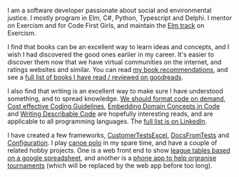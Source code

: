 I am a software developer passionate about social and environmental justice. I mostly program in Elm, C#, Python, Typescript and Delphi. I mentor on Exercism and for Code First Girls, and maintain the [Elm track](https://exercism.io/tracks/elm) on Exercism.

I find that books can be an excellent way to learn ideas and concepts, and I wish I had discovered the good ones earlier in my career. It's easier to discover them now that we have virtual communities on the internet, and ratings websites and similar. You can read [my book recommendations](https://medium.com/res-software-team/book-recommendations-2c46dedd44af), and see a [full list of books I have read / reviewed on goodreads](https://www.goodreads.com/review/list/73607048-cedd?shelf=read).

I also find that writing is an excellent way to make sure I have understood something, and to spread knowledge. [We should format code on demand](https://itnext.io/we-should-format-code-on-demand-8c15c5de449e), [Cost effective Coding Guidelines](https://medium.com/res-software-team/res-cost-effective-coding-guidelines-bd26f537b5e4), [Embedding Domain Concepts in Code](https://www.freecodecamp.org/news/embedding-domain-concepts-in-code/) and [Writing Describable Code](https://www.freecodecamp.org/news/writing-describable-code/) are hopefully interesting reads, and are applicable to all programming languages. The [full list is on LinkedIn](https://www.linkedin.com/in/cedd-burge-90507027/details/publications/).

I have created a few frameworks, [CustomerTestsExcel](https://github.com/resgroup/customer-tests-excel), [DocsFromTests](https://github.com/resgroup/docs-from-tests) and [Configuration](https://github.com/resgroup/configuration). I play [canoe polo](https://canoepolo.org.uk/) in my spare time, and have a couple of related hobby projects. One is a web front end to show [league tables based on a google spreadsheet](https://github.com/ceddlyburge/elm-league-tables-from-google-sheets), and another is a [phone app to help orgranise tournaments](https://github.com/ceddlyburge/CanoePoloLeagueOrganiser) (which will be replaced by the web app before too long).
